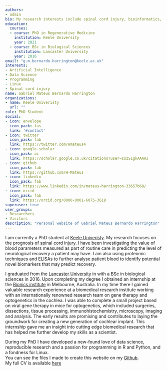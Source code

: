 ```yaml
---
authors:
- admin
bio: My research interests include spinal cord injury, bioinformatics, statistical modelling and reproducible research.
education:
  courses:
  - course: PhD in Regenerative Medicine
    institution: Keele University
    year: 2021
  - course: BSc in Biological Sciences
    institution: Lancaster University
    year: 2016
email: "g.m.bernardo.harrington@keele.ac.uk"
interests:
- Artificial Intelligence
- Data Science
- Programming
- Linux
- Spinal cord injury
name: Gabriel Mateus Bernardo Harrington
organizations:
- name: Keele Univeristy
  url: ""
role: PhD Student
social:
- icon: envelope
  icon_pack: fas
  link: '#contact'
- icon: twitter
  icon_pack: fab
  link: https://twitter.com/Hmateus4
- icon: google-scholar
  icon_pack: ai
  link: https://scholar.google.co.uk/citations?user=zozS1gkAAAAJ
- icon: github
  icon_pack: fab
  link: https://github.com/H-Mateus
- icon: linkedin
  icon_pack: fab
  link: https://www.linkedin.com/in/mateus-harrington-33657b68/
- icon: orcid
  icon_pack: fab
  link: https://orcid.org/0000-0001-6075-3619
superuser: true
user_groups:
- Researchers
- Visitors
description: "Personal website of Gabriel Mateus Bernardo Harrington"
---
```


I am currently a PhD student at [Keele Univeristy](https://www.keele.ac.uk/research/). My research focuses on the prognosis of spinal cord injury.
I have been investigating the value of blood parameters measured as part of routine care in predicting the level of neurological recovery a patient may have.
I am also using proteomic techniques and ELISAs to further analyse patient blood to identify potential novel biomarkers that may predict recovery.

I graduated from the [Lancaster University](https://www.lancaster.ac.uk/) in with a BSc in biological sciences in 2016.
Upon completing my degree I obtained an internship at the [Bionics institute](http://www.bionicsinstitute.org/) in Melbourne, Australia.
In my time there I gained valuable research experience at a biomedical research institute working with an internationally renowned research team on gene therapy and optogenetics in the cochlea.
I was able to complete a small project based on viral gene therapy in mice for optogenetics, which included surgeries, dissections, tissue processing, immunohistochemistry, microscopy, imaging and analysis.
The early results are promising and contributes to laying the groundwork for creating a new generation of cochlear implant.
This internship gave me an insight into cutting edge biomedical research that has helped me further develop my skills as a scientist.

During my PhD I have developed a new-found love of data science, reproducible research and a passion for programming in R and Python, and a fondness for Linux.<br>
You can see the files I made to create this website on my [Github](https://github.com/H-Mateus/personal_website).<br>
My full CV is available [here](/cv_current.pdf)
